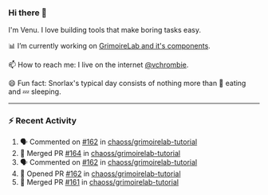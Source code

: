 ### Hi there 👋

I'm Venu. I love building tools that make boring tasks easy.

📊 I’m currently working on [GrimoireLab and it's components](https://chaoss.github.io/grimoirelab).

📫 How to reach me: I live on the internet [@vchrombie](https://www.google.co.in/search?q=vchrombie).

😄 Fun fact: Snorlax's typical day consists of nothing more than :doughnut: eating and :zzz: sleeping.

---

### :zap: Recent Activity

<!--START_SECTION:activity-->
1. 🗣 Commented on [#162](https://github.com/chaoss/grimoirelab-tutorial/issues/162) in [chaoss/grimoirelab-tutorial](https://github.com/chaoss/grimoirelab-tutorial)
2. 🎉 Merged PR [#164](https://github.com/chaoss/grimoirelab-tutorial/pull/164) in [chaoss/grimoirelab-tutorial](https://github.com/chaoss/grimoirelab-tutorial)
3. 🗣 Commented on [#162](https://github.com/chaoss/grimoirelab-tutorial/issues/162) in [chaoss/grimoirelab-tutorial](https://github.com/chaoss/grimoirelab-tutorial)
4. 💪 Opened PR [#162](https://github.com/chaoss/grimoirelab-tutorial/pull/162) in [chaoss/grimoirelab-tutorial](https://github.com/chaoss/grimoirelab-tutorial)
5. 🎉 Merged PR [#161](https://github.com/chaoss/grimoirelab-tutorial/pull/161) in [chaoss/grimoirelab-tutorial](https://github.com/chaoss/grimoirelab-tutorial)
<!--END_SECTION:activity-->

<!--
**vchrombie/vchrombie** is a ✨ _special_ ✨ repository because its `README.md` (this file) appears on your GitHub profile.

Here are some ideas to get you started:

- 🔭 I’m currently working on ...
- 🌱 I’m currently learning ...
- 👯 I’m looking to collaborate on ...
- 🤔 I’m looking for help with ...
- 💬 Ask me about ...
- 📫 How to reach me: ...
- 😄 Pronouns: ...
- ⚡ Fun fact: ...
-->
